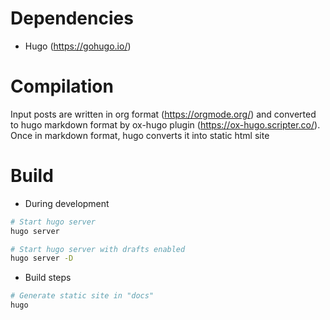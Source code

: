 # Dependencies
- Hugo (https://gohugo.io/)

# Compilation
Input posts are written in org format (https://orgmode.org/) and converted to
hugo markdown format by ox-hugo plugin (https://ox-hugo.scripter.co/). Once in
markdown format, hugo converts it into static html site

# Build
- During development

``` sh
# Start hugo server
hugo server

# Start hugo server with drafts enabled
hugo server -D
```

- Build steps

``` sh
# Generate static site in "docs"
hugo
```
